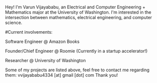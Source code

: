 Hey! I'm Varun Vijayababu, an Electrical and Computer Engineering + Mathematics major at the University of Washington. I'm interested in the intersection between mathematics, electrical engineering, and computer science. 

#Current involvements:

Software Engineer @ Amazon Books

Founder/Chief Engineer @ Roomie (Currently in a startup accelerator!)

Researcher @ University of Washington


Some of my projects are listed above, feel free to contact me regarding them: vvijayababu4334 [at] gmail [dot] com
Thank you!
